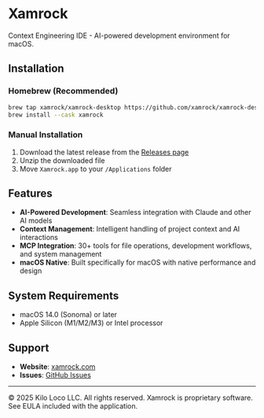 # Xamrock

Context Engineering IDE - AI-powered development environment for macOS.

## Installation

### Homebrew (Recommended)

```bash
brew tap xamrock/xamrock-desktop https://github.com/xamrock/xamrock-desktop
brew install --cask xamrock
```

### Manual Installation

1. Download the latest release from the [Releases page](https://github.com/xamrock/xamrock-desktop/releases)
2. Unzip the downloaded file
3. Move `Xamrock.app` to your `/Applications` folder

## Features

- **AI-Powered Development**: Seamless integration with Claude and other AI models
- **Context Management**: Intelligent handling of project context and AI interactions
- **MCP Integration**: 30+ tools for file operations, development workflows, and system management
- **macOS Native**: Built specifically for macOS with native performance and design

## System Requirements

- macOS 14.0 (Sonoma) or later
- Apple Silicon (M1/M2/M3) or Intel processor

## Support

- **Website**: [xamrock.com](https://xamrock.com)
- **Issues**: [GitHub Issues](https://github.com/xamrock/xamrock-desktop/issues)

---

© 2025 Kilo Loco LLC. All rights reserved.
Xamrock is proprietary software. See EULA included with the application.
